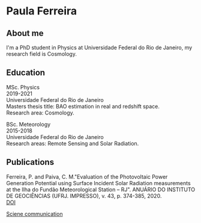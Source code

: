 # Paula Ferreira

## About me
I'm a PhD student in Physics at Universidade Federal do Rio de Janeiro, my research field is Cosmology.

## Education
<p>MSc. Physics<br>
2019-2021<br>
Universidade Federal do Rio de Janeiro<br>
Masters thesis title: BAO estimation in real and redshift space.<br>
Research area: Cosmology.</p>

<p>BSc. Meteorology<br>
  2015-2018<br>
  Universidade Federal do Rio de Janeiro<br>
  Research areas: Remote Sensing and Solar Radiation.</p>

## Publications
<p>Ferreira, P. and Paiva, C. M."Evaluation of the Photovoltaic Power Generation Potential using Surface Incident Solar Radiation measurements at the Ilha do Fundão Meteorological Station – RJ". ANUÁRIO DO INSTITUTO DE GEOCIÊNCIAS (UFRJ. IMPRESSO), v. 43, p. 374-385, 2020. <br>
<a href="https://revistas.ufrj.br/index.php/aigeo/article/view/34836">DOI</a></p>

<a href="scicomm.md">Sciene communication</a>
